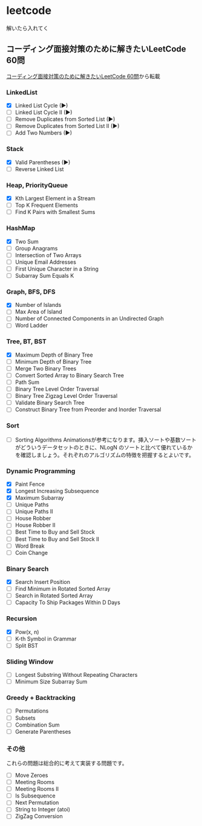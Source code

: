 # leetcode
解いたら入れてく
## コーディング面接対策のために解きたいLeetCode 60問
[コーディング面接対策のために解きたいLeetCode 60問](https://1kohei1.com/leetcode/)から転載
### LinkedList
- [x] Linked List Cycle (▶)
- [ ] Linked List Cycle II (▶)
- [ ] Remove Duplicates from Sorted List (▶)
- [ ] Remove Duplicates from Sorted List II (▶)
- [ ] Add Two Numbers (▶)
### Stack
- [x] Valid Parentheses (▶)
- [ ] Reverse Linked List
### Heap, PriorityQueue
- [x]  Kth Largest Element in a Stream
- [ ] Top K Frequent Elements
- [ ] Find K Pairs with Smallest Sums
### HashMap
- [x] Two Sum
- [ ] Group Anagrams
- [ ] Intersection of Two Arrays
- [ ] Unique Email Addresses
- [ ] First Unique Character in a String
- [ ] Subarray Sum Equals K
### Graph, BFS, DFS
- [x] Number of Islands
- [ ] Max Area of Island
- [ ] Number of Connected Components in an Undirected Graph
- [ ] Word Ladder
### Tree, BT, BST
- [x] Maximum Depth of Binary Tree
- [ ] Minimum Depth of Binary Tree
- [ ] Merge Two Binary Trees
- [ ] Convert Sorted Array to Binary Search Tree
- [ ] Path Sum
- [ ] Binary Tree Level Order Traversal
- [ ] Binary Tree Zigzag Level Order Traversal
- [ ] Validate Binary Search Tree
- [ ] Construct Binary Tree from Preorder and Inorder Traversal
### Sort
- [ ] Sorting Algorithms Animationsが参考になります。挿入ソートや基数ソートがどういうデータセットのときに、NLogN のソートと比べて優れているかを確認しましょう。それぞれのアルゴリズムの特徴を把握するとよいです。
### Dynamic Programming
- [x] Paint Fence
- [x] Longest Increasing Subsequence
- [x] Maximum Subarray
- [ ] Unique Paths
- [ ] Unique Paths II
- [ ] House Robber
- [ ] House Robber II
- [ ] Best Time to Buy and Sell Stock
- [ ] Best Time to Buy and Sell Stock II
- [ ] Word Break
- [ ] Coin Change
### Binary Search
- [x] Search Insert Position
- [ ] Find Minimum in Rotated Sorted Array
- [ ] Search in Rotated Sorted Array
- [ ] Capacity To Ship Packages Within D Days
### Recursion
- [x] Pow(x, n)
- [ ] K-th Symbol in Grammar
- [ ] Split BST
### Sliding Window
- [ ] Longest Substring Without Repeating Characters
- [ ] Minimum Size Subarray Sum
### Greedy + Backtracking
- [ ] Permutations
- [ ] Subsets
- [ ] Combination Sum
- [ ] Generate Parentheses
### その他
これらの問題は総合的に考えて実装する問題です。

- [ ] Move Zeroes
- [ ] Meeting Rooms
- [ ] Meeting Rooms II
- [ ] Is Subsequence
- [ ] Next Permutation
- [ ] String to Integer (atoi)
- [ ] ZigZag Conversion
